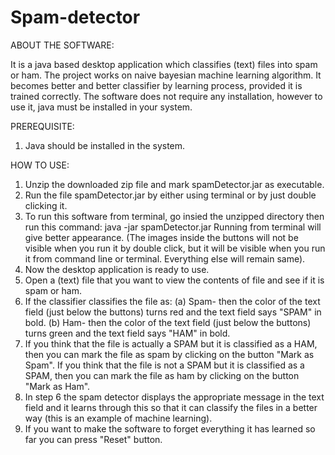 Spam-detector
=============
ABOUT THE SOFTWARE:

It is a java based desktop application which classifies (text) files into spam or ham. The project works on naive bayesian machine learning algorithm. It becomes better and better classifier by learning process, provided it is trained correctly.
The software does not require any installation, however to use it, java must be installed in your system.

PREREQUISITE:

1. Java should be installed in the system.

HOW TO USE:

1. Unzip the downloaded zip file and mark spamDetector.jar as executable.
2. Run the file spamDetector.jar by either using terminal or by just double clicking it.
3. To run this software from terminal, go insied the unzipped directory then run this command:
   java -jar spamDetector.jar
   Running from terminal will give better appearance.
   (The images inside the buttons will not be visible when you run it by double click,
   but it will be visible when you run it from command line or terminal. Everything else will remain same).
4. Now the desktop application is ready to use.
5. Open a (text) file that you want to view the contents of file and see if it is spam or ham.
6. If the classifier classifies the file as:
   (a) Spam- then the color of the text field (just below the buttons) turns red and the text field says "SPAM" in bold.
   (b) Ham- then the color of the text field (just below the buttons) turns green and the text field says "HAM" in bold.
7. If you think that the file is actually a SPAM but it is classified as a HAM, then you can mark the file as spam by clicking on the button        "Mark as Spam".
   If you think that the file is not a SPAM but it is classified as a SPAM, then you can mark the file as ham by clicking on the button "Mark as    Ham".
8. In step 6 the spam detector displays the appropriate message in the text field and it learns through this so that it can classify the files in    a better way (this is an example of  machine learning).
9. If you want to make the software to forget everything it has learned so far you can press "Reset" button.
